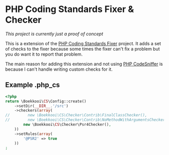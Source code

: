 # PHP Coding Standards Fixer & Checker

*This project is currently just a proof of concept*

This is a extension of the [PHP Coding Standards Fixer](https://github.com/FriendsOfPHP/PHP-CS-Fixer) project.
It adds a set of checks to the fixer because some times the fixer can't fix a problem but you do want it to report that problem.

The main reason for adding this extension and not using [PHP CodeSniffer](https://github.com/squizlabs/PHP_CodeSniffer) is because I can't handle writing custom checks for it.

## Example .php_cs
```PHP
<?php
return \Boekkooi\CS\Config::create()
    ->setDir(__DIR__.'/src')
    ->checkers(array(
//        new \Boekkooi\CS\Checker\Contrib\FinalClassChecker(),
//        new \Boekkooi\CS\Checker\Contrib\NoMethodWithArgumentsChecker(),
        new \Boekkooi\CS\Checker\Psr4Checker(),
    ))
    ->setRules(array(
        '@PSR2' => true
    ))
;
```
